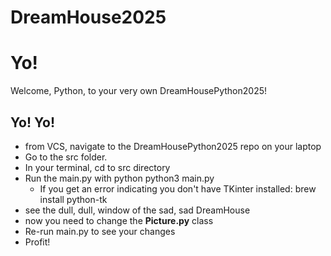 # DreamHouse2025

# Yo!

Welcome, Python, to your very own DreamHousePython2025!

## Yo! Yo!

- from VCS, navigate to the DreamHousePython2025 repo on your laptop
- Go to the src folder.
- In your terminal, cd to src directory
- Run the main.py with python
    python3 main.py
  - If you get an error indicating you don't have TKinter installed:
    brew install python-tk
- see the dull, dull, window of the sad, sad DreamHouse
- now you need to change the **Picture.py** class
- Re-run main.py to see your changes
- Profit!
